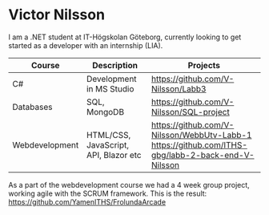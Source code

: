 # Victor Nilsson

I am a .NET student at IT-Högskolan Göteborg, currently looking to get started as a developer with an internship (LIA).


| Course | Description | Projects |
|--------|-------------|----------|
|C#      |Development in MS Studio | https://github.com/V-Nilsson/Labb3 |
|Databases| SQL, MongoDB| https://github.com/V-Nilsson/SQL-project |
|Webdevelopment|HTML/CSS, JavaScript, API, Blazor etc| https://github.com/V-Nilsson/WebbUtv-Labb-1 <br> https://github.com/ITHS-gbg/labb-2-back-end-V-Nilsson|

As a part of the webdevelopment course we had a 4 week group project, working agile with the SCRUM framework.
This is the result: https://github.com/YamenITHS/FrolundaArcade
